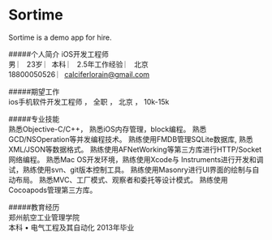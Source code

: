 # Sortime
Sortime is a demo app for hire.

#####个人简介
    iOS开发工程师  
    男  ︳   23岁  ︳本科 ︳ 2.5年工作经验  ︳ 北京   
    18800050526 ︳calciferlorain@gmail.com  
   
#####期望工作  
    ios手机软件开发工程师  ，  全职  ，  北京  ，  10k-15k   
   
#####专业技能  
    熟悉Objective-C/C++，
    熟悉iOS内存管理，block编程。
    熟悉GCD/NSOperation等并发编程技术。
    熟练使用FMDB管理SQLite数据库, 熟悉XML/JSON等数据格式。
    熟练使用AFNetWorking等第三方库进行HTTP/Socket网络编程。
    熟悉Mac OS开发环境，熟练使用Xcode与 Instruments进行开发和调试，熟练使用svn、git版本控制工具。
    熟练使用Masonry进行UI界面的绘制与自动布局。
    熟悉MVC、工厂模式、观察者和委托等设计模式。
    熟练使用Cocoapods管理第三方库。
   
#####教育经历  
    郑州航空工业管理学院 	
  	本科 • 电气工程及其自动化 	2013年毕业  

